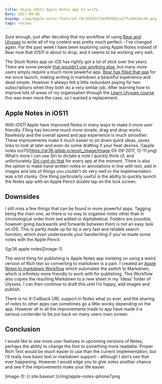 ```yaml
---
title: Using iOS11 Apple Notes app to write
Date: 2017-09-06
bigimg: /img/Apple-notes-featured.c8c3602dc53e4049b61a37fad4eabcd9.png
tags: review
---
```

Sure enough, just after deciding that my workflow of using [Bear and Ulysses][1] to write all of my content was pretty much perfect - I’ve changed again. For the past week I have been exploring using Apple Notes instead of Bear now that iOS11 is about to drop, and it seems to be working very well.

The Stock Notes app on iOS has rightly got a lot of stick over the years. There are some people [that wouldn’t use anything else][2], but many more users simply require a much more powerful app. [Bear has filled that gap][3] for me since launch, making writing in markdown a beautiful experience and dead simple. However it always felt a little redundant paying for two subscriptions when they both do a very similar job. After learning how to improve lots of areas of my organisation through the [Learn Ulysses course][4] this was even more the case, so I wanted a replacement.

## Apple Notes in iOS11
With iOS11 Apple have improved Notes in many ways to make it more user friendly. Filing has become much more simple, drag and drop works flawlessly and the overall speed and app experience is much smoother. These improvements make it much easier to jot down quick ideas, saves links to look at later and even do some drafting if your heat desires.
![apple notes ios11](https://gr36.gitlab.io/post\_image/Image 05-09-2017, 12-11.png)
What’s more I can use Siri to dictate a note I quickly think of, and unfortunately [Siri cant do that][5] for every app at the moment. There is also the option to make hand written notes or annotations in line with text, add in images and lots of things you couldn’t do very well or the implementation was a bit clunky. One thing particularly useful is the ability to quickly launch the Notes app with an Apple Pencil double tap on the lock screen.

## Downsides
I still miss a few things that can be found in more powerful apps. Tagging being the main one, as there is no way to organise notes other than in chronological order from last edited or Alphabetical. Folders are possible, however going backwards and forwards between them is not an easy task on iOS. This is partly made up for by a very fast and reliable search function, which even understands your handwriting if you’ve made some notes with the Apple Pencil.

![gr36 apple notes][image-1]

The worst thing for publishing is Apple Notes app insisting on using a weird version of Rich text so converting to markdown is a pain. I created an [Apple Notes to markdown Workflow][6] which automates the switch to Markdown, which is infinitely more friendly to work with for publishing. This Workflow also copies the resulting Markdown to a new sheet in my ‘ideas’ folder of Ulysses. I can then continue to draft this until I’m happy, add images and publish.

There is no X-Callback URL support in Notes what so ever, and the sharing of notes to other apps can sometimes go a little wonky depending on the app. However all in all the improvements made to app have made it a serious contender to be put back on many users main screen.

## Conclusion
I would like to see more user features in upcoming versions of Notes, perhaps the ability to change the font to something more readable. Proper Rich Text would be much easier to use than the current implementation, but I’d really love basic text or markdown support - although I don’s see that ever happening. However I would edge you to give notes another chance and see if the improvements make your life easier.

[1]:	http://www.gr36.com/bear-and-ulysses/
[2]:	https://www.macstories.net/ios/ipad-diaries-optimizing-apple-notes/
[3]:	http://www.gr36.com/bear-the-serious-notes-app/
[4]:	http://www.gr36.com/learn-ulysses-writing-app/
[5]:	http://www.gr36.com/siri-falls-down-default-apps/
[6]:	https://workflow.is/workflows/b75d1fc9f97e476d8a3e3765321184ea

[image-1]:	{{ site.baseurl }}/img/apple-notes-iphone7.png
